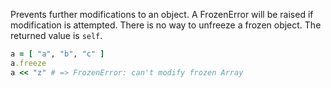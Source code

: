 Prevents further modifications to an object. A FrozenError will be raised if modification is attempted. There is no way to unfreeze a frozen object. The returned value is `self`.

```rb
a = [ "a", "b", "c" ]
a.freeze
a << "z" # => FrozenError: can't modify frozen Array
```